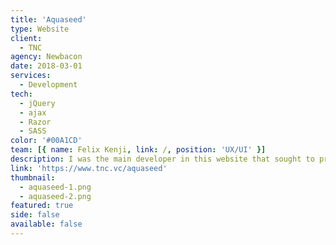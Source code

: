 ```yaml
---
title: 'Aquaseed'
type: Website
client:
  - TNC
agency: Newbacon
date: 2018-03-01
services:
  - Development
tech:
  - jQuery
  - ajax
  - Razor
  - SASS
color: '#00A1CD'
team: [{ name: Felix Kenji, link: /, position: 'UX/UI' }]
description: I was the main developer in this website that sought to promote care for the seeds of typically Brazilian trees that the client had sent to its employees.<br><br> The site required complex integrations, both internally and externally with the Instagram API, to enable users to share photos of the plant on the social network and vice versa using hashtags. Overall, it was a challenging and rewarding project that allowed me to showcase my technical expertise in web development and API integrations.
link: 'https://www.tnc.vc/aquaseed'
thumbnail:
  - aquaseed-1.png
  - aquaseed-2.png
featured: true
side: false
available: false
---
```

